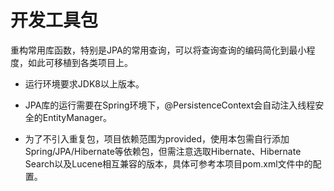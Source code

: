 # 开发工具包

重构常用库函数，特别是JPA的常用查询，可以将查询查询的编码简化到最小程度，如此可移植到各类项目上。

* 运行环境要求JDK8以上版本。

* JPA库的运行需要在Spring环境下，@PersistenceContext会自动注入线程安全的EntityManager。

* 为了不引入重复包，项目依赖范围为provided，使用本包需自行添加Spring/JPA/Hibernate等依赖包，但需注意选取Hibernate、Hibernate Search以及Lucene相互兼容的版本，具体可参考本项目pom.xml文件中的配置。